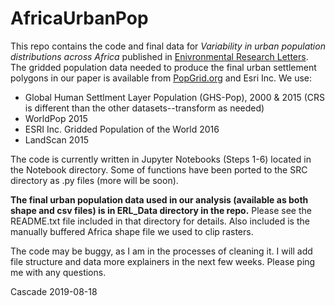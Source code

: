 AfricaUrbanPop
==============================

This repo contains the code and final data for *Variability in urban population distributions across Africa* published in [Enivronmental Research Letters](https://iopscience.iop.org/article/10.1088/1748-9326/ab2432). The gridded population data needed to produce the final urban settlement polygons in our paper is available from [PopGrid.org](https://www.popgrid.org/compare-data) and Esri Inc. We use:

- Global Human Settlment Layer Population (GHS-Pop), 2000 & 2015 (CRS is different than the other datasets--transform as needed)
- WorldPop 2015
- ESRI Inc. Gridded Population of the World 2016
- LandScan 2015

The code is currently written in Jupyter Notebooks (Steps 1-6) located in the Notebook directory. Some of functions have been ported to the SRC directory as .py files (more will be soon). 

**The final urban population data used in our analysis (available as both shape and csv files) is in ERL_Data directory in the repo.** Please see the README.txt file included in that directory for details. Also included is the manually buffered Africa shape file we used to clip rasters.  

The code may be buggy, as I am in the processes of cleaning it. I will add file structure and data more explainers in the next few weeks. Please ping me with any questions.

Cascade 2019-08-18

